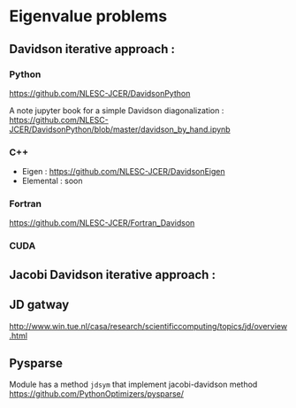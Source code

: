 # Eigenvalue problems

## Davidson iterative approach :

### Python 
https://github.com/NLESC-JCER/DavidsonPython

A note jupyter book for a simple Davidson diagonalization :
https://github.com/NLESC-JCER/DavidsonPython/blob/master/davidson_by_hand.ipynb

### C++
  * Eigen : https://github.com/NLESC-JCER/DavidsonEigen
  * Elemental : soon

### Fortran
https://github.com/NLESC-JCER/Fortran_Davidson

### CUDA

## Jacobi Davidson iterative approach :

## JD gatway
http://www.win.tue.nl/casa/research/scientificcomputing/topics/jd/overview.html

## Pysparse
Module has a method `jdsym` that implement jacobi-davidson method
https://github.com/PythonOptimizers/pysparse/ 
